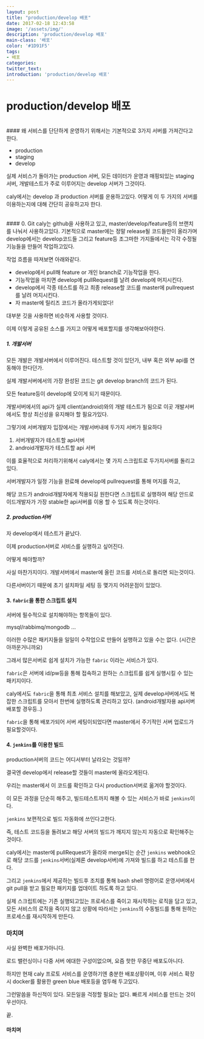 ```yaml
---
layout: post
title: "production/develop 배포"
date: 2017-02-18 12:43:58
image: '/assets/img/'
description: 'production/develop 배포'
main-class: '배포'
color: '#1D91F5'
tags:
- 배포
categories:
twitter_text:
introduction: 'production/develop 배포'
---
```


production/develop 배포
=====


<br>	
#### 왜
서비스를 단단하게 운영하기 위해서는 기본적으로 3가지 서버를 가져간다고한다.

* production
* staging
* develop

실제 서비스가 돌아가는 production 서버,
모든 데이터가 운영과 매핑되있는 staging 서버,
개발테스트가 주로 이루어지는 develop 서버가 그것이다.

caly에서는 develop 과 production 서버를 운용하고있다.
어떻게 이 두 가지의 서버를 이용하는지에 대해 간단히 공유하고자 한다.



<br>
#### 0. Git
caly는 github을 사용하고 있고, master/develop/feature등의 브랜치를 나눠서 사용하고있다.
기본적으로 master에는 정말 release될 코드들만이 올라가며 develop에서는 develop코드들 그리고 feature등 조그마한 가지들에서는 각각 수정될 기능들을 만들어 작업하고있다.

작업 흐름을 따져보면 아래와같다.

* develop에서 pull해 feature or 개인 branch로 기능작업을 한다.
* 기능작업을 마치면 develop에 pullRequest를 날려 develop에 머지시킨다. 
* develop에서 각종 테스트를 하고 최종 release할 코드를 master에  pullrequest를 날려 머지시킨다.
* 자 master에 릴리즈 코드가 올라가게되었다!

대부분 깃을 사용하면 비슷하게 사용할 것이다. 

이제 이렇게 공유된 소스를 가지고 어떻게 배포할지를 생각해보아야한다.



##### 1. 개발서버

모든 개발은 개발서버에서 이루어진다. 
테스트할 것이 있던가, 내부 혹은 외부 api를 연동해야 한다던가. 

실제 개발서버에서의 가장 완성된 코드는 git develop branch의 코드가 된다. 

모든 feature등이 develop에 모이게 되기 때문이다.

개발서버에서의 api가 실제 client(android)와의 개발 테스트가 됨으로 이곳 개발서버에서도 항상 최신성을 유지해야 할 필요가있다.

그렇기에 서버개발자 입장에서는 개발서버내에 두가지 서버가 필요하다

1. 서버개발자가 테스트할 api서버
2. android개발자가 테스트할 api 서버

이를 효율적으로 처리하기위해서 caly에서는 몇 가지 스크립트로 두가지서버를 돌리고있다. 

서버개발자가 일정 기능을 완료해 develop에 pullrequest를 통해 머지를 하고,  

해당 코드가 android개발자에게 적용되길 원한다면 스크립트로 실행하여 해당 안드로이드개발자가 가장 stable한 api서버를 이용 할 수 있도록 하는것이다.




##### 2. production서버

자 develop에서 테스트가 끝났다.

이제 production서버로 서비스를 실행하고 싶어진다. 

어떻게 해야할까?

사실 마찬가지이다. 개발서버에서 master에 올린 코드를 서비스로 돌리면 되는것이다.

다른서버이기 때문에 초기 설치파일 세팅 등 몇가지 어려운점이 있었다.

 

#### 3. `fabric`을 통한 스크립트 설치

서버에 필수적으로 설치해야하는 항목들이 있다. 

mysql/rabbimq/mongodb ... 

이러한 수많은 패키지들을 일일이 수작업으로 만들어 실행하고 있을 수는 없다. (시간은 아까운거니까요)

그래서 많은서버로 쉽게 설치가 가능한 `fabric` 이라는 서비스가 있다. 

`fabric`은 서버에 id/pw등을 통해 접속하고 원하는 스크립트를 쉽게 실행시킬 수 있는 패키지이다. 

caly에서도 `fabric`을 통해 최초 서비스 설치를 해보았고, 실제 develop서버에서도 복잡한 스크립트를 모아서 한번에 실행하도록 관리하고 있다. (android개발자용  api서버 배포할 경우등..)

`fabric`을 통해 배포가되어 서버 세팅이되었다면 master에서 주기적인 서버 업로드가 필요할것이다. 


#### 4. `jenkins`를 이용한 빌드

production서버의 코드는 어디서부터 날라오는 것일까? 

결국엔 develop에서 release할 것들이 master에 올라오게된다. 

우리는 master에서 이 코드를 확인하고 다시 production서버로 옮겨야 할것이다.

이 모든 과정을 단순히 해주고, 빌드테스트까지 해볼 수 있는 서비스가 바로 `jenkins`이다.

`jenkins` 보편적으로 빌드 자동화에 쓰인다고한다.

즉, 테스트 코드등을 돌려보고 해당 서버의 빌드가 깨지지 않는지 자동으로 확인해주는 것이다. 

caly에서는 master에 pullRequest가 올라와 merge되는 순간 `jenkins` webhook으로 해당 코드를 `jenkins`서버(실제론 develop서버)에 가져와 빌드를 하고 테스트를 한다. 

그리고 `jenkins`에서 제공하는 빌드후 조치를 통해 bash shell 명령어로  운영서버에서 git pull을 받고 필요한 패키지를 업데이트 하도록 하고 있다.

실제 스크립트에는 기존 실행되고있는 프로세스를 죽이고 재시작하는 로직을 담고 있고, 모든 서비스의 로직을 죽이지 않고 상황에 따라서는 `jenkins`의 수동빌드를 통해 원하는 프로세스를 재시작하게 만든다.



### 마치며

사실 완벽한 배포가아니다.

로드 밸런싱이나 다중 서버 에대한 구성이없으며, 요즘 핫한 무중단 배포도아니다.

하지만 현재 caly 프로토 서비스를 운영하기엔 충분한 배포상황이며, 이후 서비스 확장시 docker를 활용한 green blue 배포등을 염두해 두고있다.

그런말씀을 하신적이 있다. 모든일을 걱정할 필요는 없다. 빠르게 서비스를 만드는 것이 우선이다.

끝.























#### 마치며